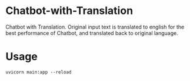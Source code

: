 # Chatbot-with-Translation
Chatbot with Translation. Original input text is translated to english for the best performance of Chatbot, and translated back to original language.

# Usage
```
uvicorn main:app --reload
```
